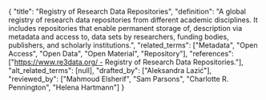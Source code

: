 {
    "title": "Registry of Research Data Repositories",
    "definition": "A global registry of research data repositories from different academic disciplines. It includes repositories that enable permanent storage of, description via metadata and access to, data sets by researchers, funding bodies, publishers, and scholarly institutions.",
    "related_terms": ["Metadata", "Open Access", "Open Data", "Open Material", "Repository"],
    "references": ["https://www.re3data.org/ - Registry of Research Data Repositories."],
    "alt_related_terms": [null],
    "drafted_by": ["Aleksandra Lazić"],
    "reviewed_by": ["Mahmoud Elsherif", "Sam Parsons", "Charlotte R. Pennington", "Helena Hartmann"]
  }

